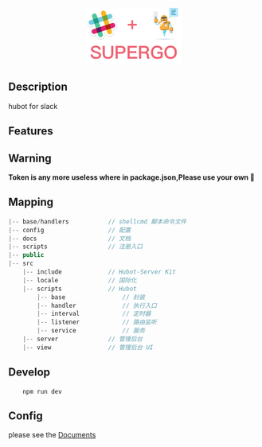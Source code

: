 <p align="center">
    <img src="./public/logo.png"/>
</p>

## Description
hubot for slack

## Features

## Warning
**Token is any more useless where in package.json,Please use your own 🤪**

## Mapping
```js
|-- base/handlers           // shellcmd 脚本命令文件
|-- config                  // 配置
|-- docs                    // 文档
|-- scripts                 // 注册入口
|-- public
|-- src       
    |-- include             // Hubot-Server Kit
    |-- locale              // 国际化
    |-- scripts             // Hubot
        |-- base                // 封装
        |-- handler             // 执行入口
        |-- interval            // 定时器
        |-- listener            // 路由监听
        |-- service             // 服务
    |-- server              // 管理后台
    |-- view                // 管理后台 UI
```

## Develop
```shell
    npm run dev
```

## Config
please see the [Documents](./config/README.md)

